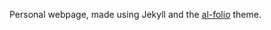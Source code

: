 Personal webpage, made using Jekyll and the [al-folio](https://github.com/alshedivat/al-folio) theme.  
